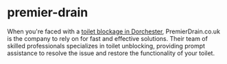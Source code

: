 # premier-drain
When you're faced with a [toilet blockage in Dorchester](https://www.premierdrain.co.uk/abergavenny-drain-unblocker/), PremierDrain.co.uk is the company to rely on for fast and effective solutions. Their team of skilled professionals specializes in toilet unblocking, providing prompt assistance to resolve the issue and restore the functionality of your toilet.
